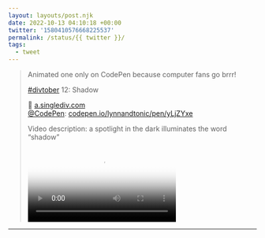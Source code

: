 ```yaml
---
layout: layouts/post.njk
date: 2022-10-13 04:10:18 +00:00
twitter: '1580410576668225537'
permalink: /status/{{ twitter }}/
tags: 
  - tweet
---
```


> Animated one only on CodePen because computer fans go brrr!
> 
> [#divtober](https://twitter.com/hashtag/divtober) 12: Shadow
> 
> 🔦 [a.singlediv.com](https://a.singlediv.com)  
> [@CodePen](https://twitter.com/CodePen): [codepen.io/lynnandtonic/pen/yLjZYxe](https://codepen.io/lynnandtonic/pen/yLjZYxe)
> 
> <p class="sr-only">Video description: a spotlight in the dark illuminates the word “shadow”</p>
> 
> <video controls loop preload="metadata" poster="/img/Fe6-ur_VQAER8qC.jpg"><source src="/img/1580410576668225537-Fe6-ur_VQAER8qC.mp4">Your browser does not support the video tag.</video>

---
